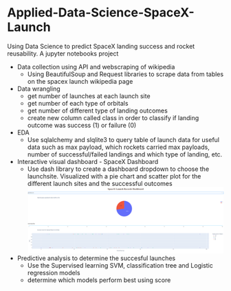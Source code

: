 # Applied-Data-Science-SpaceX-Launch
Using Data Science to predict SpaceX landing success and rocket reusability. A jupyter notebooks project

- Data collection using API and webscraping of wikipedia
    - Using BeautifulSoup and Request libraries to scrape data from tables on the spacex launch wikipedia page
- Data wrangling
    - get number of launches at each launch site
    - get number of each type of orbitals
    - get number of different type of landing outcomes
    - create new column called class in order to classify if landing outcome was success (1) or failure (0)
- EDA
    - Use sqlalchemy and slqlite3 to query table of launch data for useful data such as max payload, which rockets carried max payloads, number of successful/failed landings and which type of landing, etc.
- Interactive visual dashboard - SpaceX Dashboard
    - Use dash library to create a dashboard dropdown to choose the launchsite. Visualized with a pie chart and scatter plot for the different launch sites and the successful outcomes
    ![alt text](https://github.com/jdowling23/Applied-Data-Science-SpaceX-Launch/blob/main/SpaceX-Dashboard/Dahsboard-screenshot.png "Dashboard screenshot")
- Predictive analysis to determine the succesful launches
    - Use the Supervised learning SVM, classification tree and Logistic regression models
    - determine which models perform best using score
